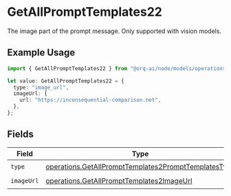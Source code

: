 # GetAllPromptTemplates22

The image part of the prompt message. Only supported with vision models.

## Example Usage

```typescript
import { GetAllPromptTemplates22 } from "@orq-ai/node/models/operations";

let value: GetAllPromptTemplates22 = {
  type: "image_url",
  imageUrl: {
    url: "https://inconsequential-comparison.net",
  },
};
```

## Fields

| Field                                                                                                                        | Type                                                                                                                         | Required                                                                                                                     | Description                                                                                                                  |
| ---------------------------------------------------------------------------------------------------------------------------- | ---------------------------------------------------------------------------------------------------------------------------- | ---------------------------------------------------------------------------------------------------------------------------- | ---------------------------------------------------------------------------------------------------------------------------- |
| `type`                                                                                                                       | [operations.GetAllPromptTemplates2PromptTemplatesType](../../models/operations/getallprompttemplates2prompttemplatestype.md) | :heavy_check_mark:                                                                                                           | N/A                                                                                                                          |
| `imageUrl`                                                                                                                   | [operations.GetAllPromptTemplates2ImageUrl](../../models/operations/getallprompttemplates2imageurl.md)                       | :heavy_check_mark:                                                                                                           | N/A                                                                                                                          |